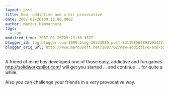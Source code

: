 ```yaml
---
layout: post
title: New, addictive and a bit provocative
date: 2007-02-26T09:11:00.000Z
author: Marcus Hammarberg
tags:
  - Fun
modified_time: 2007-02-26T09:13:36.357Z
blogger_id: tag:blogger.com,1999:blog-36533086.post-8311985648935934221
blogger_orig_url: http://www.marcusoft.net/2007/02/new-addictive-and-bit-provocative.html
---
```



A friend of mine has developed one of those easy, addictive and fun
games. <http://solidworkspilot.com/> will get you started ... and
continue ... for quite a while.

Also you can challenge your friends in a very provocative way.
